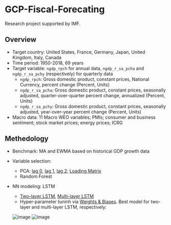 # GCP-Fiscal-Forecating
Research project supported by IMF.

## Overview
* Target country: United States, France, Germany, Japan, United Kingdom, Italy, Canada
* Time period: 1950-2018, 69 years
* Target variable: `ngdp_rpch` for annual data, `ngdp_r_sa_pcha` and `ngdp_r_sa_pchy` (respectively) for quarterly data
  * `ngdp_rpch`: Gross domestic product, constant prices, National Currency, percent change (Percent, Units)
  * `ngdp_r_sa_pcha`: Gross domestic product, constant prices, seasonally adjusted, quarter-over-quarter percent change, annualized (Percent, Units)
  * `ngdp_r_sa_pchy`: Gross domestic product, constant prices, seasonally adjusted, year-over-year percent change (Percent, Units)
* Macro data: 11 Macro WEO variables; PMIs; consumer and business sentiment; stock market prices; energy prices; ICRG

## Methedology
* Benchmark: MA and EWMA based on historical GDP growth data
* Variable selection:
  * PCA: [lag 0](https://github.com/lingyixu/GCP-Fiscal-Forecating/blob/master/PCA_Macro_Factors.ipynb), [lag 1](https://github.com/lingyixu/GCP-Fiscal-Forecating/blob/master/PCA_Macro_Factors_lag1.ipynb), [lag 2](https://github.com/lingyixu/GCP-Fiscal-Forecating/blob/master/PCA_Macro_Factors_lag2.ipynb); [Loading Matrix](https://github.com/lingyixu/GCP-Fiscal-Forecating/blob/master/Macro_Factor_Loading_Matrix.png)
  * Random Forest
* NN modeling: LSTM
  * [Two-layer LSTM](https://github.com/lingyixu/GCP-Fiscal-Forecating/blob/master/LSTM_tuning.ipynb), [Multi-layer LSTM](https://github.com/lingyixu/GCP-Fiscal-Forecating/blob/master/Multilayer_LSTM_tuning.ipynb)
  * Hyper-parameter tuninh via [Weights & Biases](https://www.wandb.com/). Best model for two-layer and multi-layer LSTM, respectively:
  
  ![image](https://user-images.githubusercontent.com/35391238/77387192-1b928b00-6d63-11ea-9ddf-89e409dc8d48.png)
  ![image](https://user-images.githubusercontent.com/35391238/77387167-0289da00-6d63-11ea-9978-9b7b34e50bb0.png)
